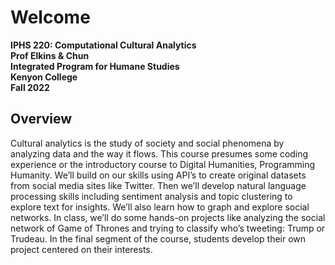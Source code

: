 # Welcome

**IPHS 220: Computational Cultural Analytics**  
**Prof Elkins & Chun**  
**Integrated Program for Humane Studies**  
**Kenyon College**  
**Fall 2022**  

## Overview

Cultural analytics is the study of society and social phenomena by analyzing data and the way it flows. This course presumes some coding experience or the introductory course to Digital Humanities, Programming Humanity. We’ll build on our skills using API’s to create original datasets from social media sites like Twitter. Then we’ll develop natural language processing skills including sentiment analysis and topic clustering to explore text for insights. We’ll also learn how to graph and explore social networks. In class, we’ll do some hands-on projects like analyzing the social network of Game of Thrones and trying to classify who’s tweeting: Trump or Trudeau. In the final segment of the course, students develop their own project centered on their interests.
